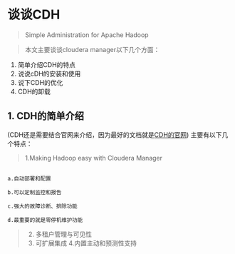 # 谈谈CDH
> Simple Administration for Apache Hadoop

> 本文主要谈谈cloudera manager以下几个方面：

1. 简单介绍CDH的特点
2. 说说cDH的安装和使用
3. 说下CDH的优化
4. CDH的卸载


## 1. CDH的简单介绍
(CDH还是需要结合官网来介绍，因为最好的文档就是[CDH的官网](https://www.cloudera.com/)) 
主要有以下几个特点：
> 1.Making Hadoop easy with Cloudera Manager

```

a.自动部署和配置

b.可以定制监控和报告

c.强大的故障诊断、排除功能

d.最重要的就是零停机维护功能

```

> 2. 多租户管理与可见性
> 3. 可扩展集成
> 4.内置主动和预测性支持